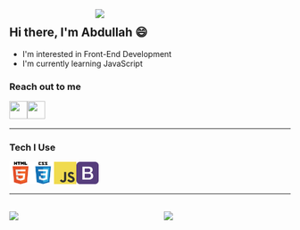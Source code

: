 <img src="https://media.giphy.com/media/3o7TKKxPt2DhOdqeSQ/giphy.gif" align="right" width="350">


## Hi there, I'm Abdullah :smile:

- I'm interested in Front-End Development
- I'm currently learning JavaScript

### Reach out to me

[<img height="32" width="32" style="color:red" align="left" src="https://unpkg.com/simple-icons@v7/icons/linkedin.svg" />][linkedin]
[<img height="32" width="32" src="https://unpkg.com/simple-icons@v7/icons/gmail.svg" />][email]

---

### Tech I Use
<img src="https://raw.githubusercontent.com/github/explore/80688e429a7d4ef2fca1e82350fe8e3517d3494d/topics/html/html.png" width="40" align="left">

<img src="https://raw.githubusercontent.com/github/explore/80688e429a7d4ef2fca1e82350fe8e3517d3494d/topics/css/css.png" width="40" align="left">

<img src="https://raw.githubusercontent.com/github/explore/80688e429a7d4ef2fca1e82350fe8e3517d3494d/topics/javascript/javascript.png" width="40" align="left">

<img src="https://raw.githubusercontent.com/github/explore/80688e429a7d4ef2fca1e82350fe8e3517d3494d/topics/bootstrap/bootstrap.png" width="40">


---
<br>

<img src="https://github-readme-stats.vercel.app/api?username=abdullahfindik&theme=radical" align="right" width="45%">

<img src="https://github-readme-stats.vercel.app/api/top-langs/?username=abdullahfindik&theme=radical" align="left" width="45%">

[linkedin]: https://www.linkedin.com/in/abdullahfindik/
[email]: abdullahfndk11@gmail.com